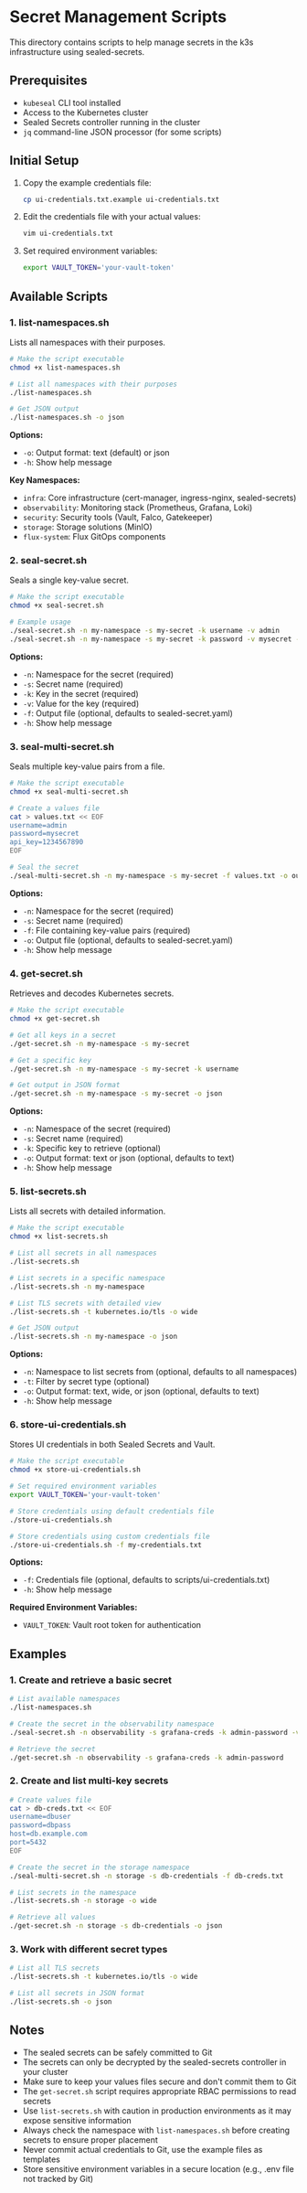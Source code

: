 # Secret Management Scripts

This directory contains scripts to help manage secrets in the k3s infrastructure using sealed-secrets.

## Prerequisites

- `kubeseal` CLI tool installed
- Access to the Kubernetes cluster
- Sealed Secrets controller running in the cluster
- `jq` command-line JSON processor (for some scripts)

## Initial Setup

1. Copy the example credentials file:

   ```bash
   cp ui-credentials.txt.example ui-credentials.txt
   ```

2. Edit the credentials file with your actual values:

   ```bash
   vim ui-credentials.txt
   ```

3. Set required environment variables:

   ```bash
   export VAULT_TOKEN='your-vault-token'
   ```

## Available Scripts

### 1. list-namespaces.sh

Lists all namespaces with their purposes.

```bash
# Make the script executable
chmod +x list-namespaces.sh

# List all namespaces with their purposes
./list-namespaces.sh

# Get JSON output
./list-namespaces.sh -o json
```

**Options:**

- `-o`: Output format: text (default) or json
- `-h`: Show help message

**Key Namespaces:**

- `infra`: Core infrastructure (cert-manager, ingress-nginx, sealed-secrets)
- `observability`: Monitoring stack (Prometheus, Grafana, Loki)
- `security`: Security tools (Vault, Falco, Gatekeeper)
- `storage`: Storage solutions (MinIO)
- `flux-system`: Flux GitOps components

### 2. seal-secret.sh

Seals a single key-value secret.

```bash
# Make the script executable
chmod +x seal-secret.sh

# Example usage
./seal-secret.sh -n my-namespace -s my-secret -k username -v admin
./seal-secret.sh -n my-namespace -s my-secret -k password -v mysecret -f output.yaml
```

**Options:**

- `-n`: Namespace for the secret (required)
- `-s`: Secret name (required)
- `-k`: Key in the secret (required)
- `-v`: Value for the key (required)
- `-f`: Output file (optional, defaults to sealed-secret.yaml)
- `-h`: Show help message

### 3. seal-multi-secret.sh

Seals multiple key-value pairs from a file.

```bash
# Make the script executable
chmod +x seal-multi-secret.sh

# Create a values file
cat > values.txt << EOF
username=admin
password=mysecret
api_key=1234567890
EOF

# Seal the secret
./seal-multi-secret.sh -n my-namespace -s my-secret -f values.txt -o output.yaml
```

**Options:**

- `-n`: Namespace for the secret (required)
- `-s`: Secret name (required)
- `-f`: File containing key-value pairs (required)
- `-o`: Output file (optional, defaults to sealed-secret.yaml)
- `-h`: Show help message

### 4. get-secret.sh

Retrieves and decodes Kubernetes secrets.

```bash
# Make the script executable
chmod +x get-secret.sh

# Get all keys in a secret
./get-secret.sh -n my-namespace -s my-secret

# Get a specific key
./get-secret.sh -n my-namespace -s my-secret -k username

# Get output in JSON format
./get-secret.sh -n my-namespace -s my-secret -o json
```

**Options:**

- `-n`: Namespace of the secret (required)
- `-s`: Secret name (required)
- `-k`: Specific key to retrieve (optional)
- `-o`: Output format: text or json (optional, defaults to text)
- `-h`: Show help message

### 5. list-secrets.sh

Lists all secrets with detailed information.

```bash
# Make the script executable
chmod +x list-secrets.sh

# List all secrets in all namespaces
./list-secrets.sh

# List secrets in a specific namespace
./list-secrets.sh -n my-namespace

# List TLS secrets with detailed view
./list-secrets.sh -t kubernetes.io/tls -o wide

# Get JSON output
./list-secrets.sh -n my-namespace -o json
```

**Options:**

- `-n`: Namespace to list secrets from (optional, defaults to all namespaces)
- `-t`: Filter by secret type (optional)
- `-o`: Output format: text, wide, or json (optional, defaults to text)
- `-h`: Show help message

### 6. store-ui-credentials.sh

Stores UI credentials in both Sealed Secrets and Vault.

```bash
# Make the script executable
chmod +x store-ui-credentials.sh

# Set required environment variables
export VAULT_TOKEN='your-vault-token'

# Store credentials using default credentials file
./store-ui-credentials.sh

# Store credentials using custom credentials file
./store-ui-credentials.sh -f my-credentials.txt
```

**Options:**

- `-f`: Credentials file (optional, defaults to scripts/ui-credentials.txt)
- `-h`: Show help message

**Required Environment Variables:**

- `VAULT_TOKEN`: Vault root token for authentication

## Examples

### 1. Create and retrieve a basic secret

```bash
# List available namespaces
./list-namespaces.sh

# Create the secret in the observability namespace
./seal-secret.sh -n observability -s grafana-creds -k admin-password -v mysecret

# Retrieve the secret
./get-secret.sh -n observability -s grafana-creds -k admin-password
```

### 2. Create and list multi-key secrets

```bash
# Create values file
cat > db-creds.txt << EOF
username=dbuser
password=dbpass
host=db.example.com
port=5432
EOF

# Create the secret in the storage namespace
./seal-multi-secret.sh -n storage -s db-credentials -f db-creds.txt

# List secrets in the namespace
./list-secrets.sh -n storage -o wide

# Retrieve all values
./get-secret.sh -n storage -s db-credentials -o json
```

### 3. Work with different secret types

```bash
# List all TLS secrets
./list-secrets.sh -t kubernetes.io/tls -o wide

# List all secrets in JSON format
./list-secrets.sh -o json
```

## Notes

- The sealed secrets can be safely committed to Git
- The secrets can only be decrypted by the sealed-secrets controller in your cluster
- Make sure to keep your values files secure and don't commit them to Git
- The `get-secret.sh` script requires appropriate RBAC permissions to read secrets
- Use `list-secrets.sh` with caution in production environments as it may expose sensitive information
- Always check the namespace with `list-namespaces.sh` before creating secrets to ensure proper placement
- Never commit actual credentials to Git, use the example files as templates
- Store sensitive environment variables in a secure location (e.g., .env file not tracked by Git)
